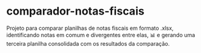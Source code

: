 # comparador-notas-fiscais
Projeto para comparar planilhas de notas fiscais em formato .xlsx, identificando notas em comum e divergentes entre elas, 📊 e gerando uma terceira planilha consolidada com os resultados da comparação.
